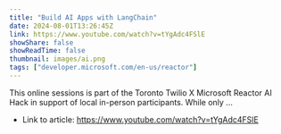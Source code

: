 ```yaml
---
title: "Build AI Apps with LangChain"
date: 2024-08-01T13:26:45Z
link: https://www.youtube.com/watch?v=tYgAdc4FSlE
showShare: false
showReadTime: false
thumbnail: images/ai.png
tags: ["developer.microsoft.com/en-us/reactor"]
---
```

This online sessions is part of the Toronto Twilio X Microsoft Reactor AI Hack in support of local in-person participants. While only ...

- Link to article: https://www.youtube.com/watch?v=tYgAdc4FSlE